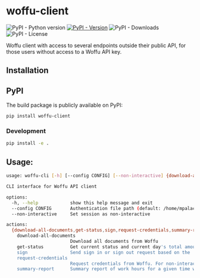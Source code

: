 # woffu-client
<!-- BADGES -->
![PyPI - Python version](https://img.shields.io/badge/dynamic/json?query=info.requires_python&label=python&url=https%3A%2F%2Fpypi.org%2Fpypi%2Fwoffu-client%2Fjson&logo=python)
[![PyPI - Version](https://img.shields.io/pypi/v/woffu-client?logo=pypi)](https://pypi.org/project/woffu-client/)
![PyPI - Downloads](https://img.shields.io/pypi/dm/woffu-client?logo=pypi)
![PyPI - License](https://img.shields.io/pypi/l/woffu-client)

Woffu client with access to several endpoints outside their public API, for those users without access to a Woffu API key.

## Installation

## PyPI

The build package is publicly available on PyPI:

```
pip install woffu-client
```

### Development

```bash
pip install -e .
```

## Usage:

```bash
usage: woffu-cli [-h] [--config CONFIG] [--non-interactive] {download-all-documents,get-status,sign,request-credentials,summary-report} ...

CLI interface for Woffu API client

options:
  -h, --help            show this help message and exit
  --config CONFIG       Authentication file path (default: /home/mpalacin/.config/woffu/woffu_auth.json)
  --non-interactive     Set session as non-interactive

actions:
  {download-all-documents,get-status,sign,request-credentials,summary-report}
    download-all-documents
                        Download all documents from Woffu
    get-status          Get current status and current day's total amount of worked hours
    sign                Send sign in or sign out request based on the '--sign-type' argument
    request-credentials
                        Request credentials from Woffu. For non-interactive sessions, set username and password as environment variables WOFFU_USERNAME and WOFFU_PASSWORD.
    summary-report      Summary report of work hours for a given time window
```